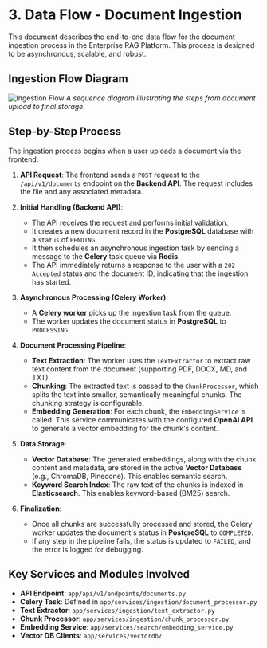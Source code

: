 # 3. Data Flow - Document Ingestion

This document describes the end-to-end data flow for the document ingestion process in the Enterprise RAG Platform. This process is designed to be asynchronous, scalable, and robust.

## Ingestion Flow Diagram

![Ingestion Flow](https://placehold.co/1200x600?text=Document%20Ingestion%20Data%20Flow%0A(Sequence%20Diagram))
*A sequence diagram illustrating the steps from document upload to final storage.*

## Step-by-Step Process

The ingestion process begins when a user uploads a document via the frontend.

1. **API Request**: The frontend sends a `POST` request to the `/api/v1/documents` endpoint on the **Backend API**. The request includes the file and any associated metadata.

2. **Initial Handling (Backend API)**:
    * The API receives the request and performs initial validation.
    * It creates a new document record in the **PostgreSQL** database with a `status` of `PENDING`.
    * It then schedules an asynchronous ingestion task by sending a message to the **Celery** task queue via **Redis**.
    * The API immediately returns a response to the user with a `202 Accepted` status and the document ID, indicating that the ingestion has started.

3. **Asynchronous Processing (Celery Worker)**:
    * A **Celery worker** picks up the ingestion task from the queue.
    * The worker updates the document status in **PostgreSQL** to `PROCESSING`.

4. **Document Processing Pipeline**:
    * **Text Extraction**: The worker uses the `TextExtractor` to extract raw text content from the document (supporting PDF, DOCX, MD, and TXT).
    * **Chunking**: The extracted text is passed to the `ChunkProcessor`, which splits the text into smaller, semantically meaningful chunks. The chunking strategy is configurable.
    * **Embedding Generation**: For each chunk, the `EmbeddingService` is called. This service communicates with the configured **OpenAI API** to generate a vector embedding for the chunk's content.

5. **Data Storage**:
    * **Vector Database**: The generated embeddings, along with the chunk content and metadata, are stored in the active **Vector Database** (e.g., ChromaDB, Pinecone). This enables semantic search.
    * **Keyword Search Index**: The raw text of the chunks is indexed in **Elasticsearch**. This enables keyword-based (BM25) search.

6. **Finalization**:
    * Once all chunks are successfully processed and stored, the Celery worker updates the document's status in **PostgreSQL** to `COMPLETED`.
    * If any step in the pipeline fails, the status is updated to `FAILED`, and the error is logged for debugging.

## Key Services and Modules Involved

* **API Endpoint**: `app/api/v1/endpoints/documents.py`
* **Celery Task**: Defined in `app/services/ingestion/document_processor.py`
* **Text Extractor**: `app/services/ingestion/text_extractor.py`
* **Chunk Processor**: `app/services/ingestion/chunk_processor.py`
* **Embedding Service**: `app/services/search/embedding_service.py`
* **Vector DB Clients**: `app/services/vectordb/`

